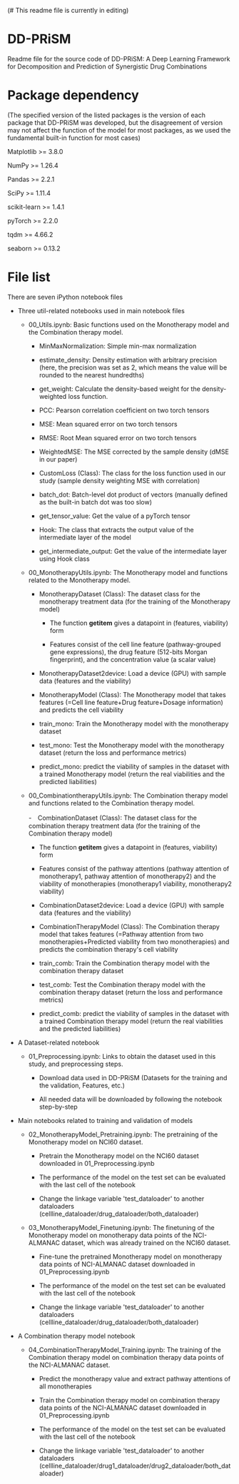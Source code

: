 (# This readme file is currently in editing)


# DD-PRiSM
Readme file for the source code of DD-PRiSM: A Deep Learning Framework for Decomposition and Prediction of Synergistic Drug Combinations


# Package dependency
(The specified version of the listed packages is the version of each package that DD-PRiSM was developed, but the disagreement of version may not affect the function of the model for most packages, as we used the fundamental built-in function for most cases)

Matplotlib >= 3.8.0

NumPy >= 1.26.4

Pandas >= 2.2.1

SciPy >= 1.11.4

scikit-learn >= 1.4.1

pyTorch >= 2.2.0

tqdm >= 4.66.2

seaborn >= 0.13.2


# File list
There are seven iPython notebook files

- Three util-related notebooks used in main notebook files
  - 00_Utils.ipynb: Basic functions used on the Monotherapy model and the Combination therapy model.

    - MinMaxNormalization: Simple min-max normalization
   
    - estimate_density: Density estimation with arbitrary precision (here, the precision was set as 2, which means the value will be rounded to the nearest hundredths)
   
    - get_weight: Calculate the density-based weight for the density-weighted loss function.
   
    - PCC: Pearson correlation coefficient on two torch tensors
   
    - MSE: Mean squared error on two torch tensors
      
    - RMSE: Root Mean squared error on two torch tensors
   
    - WeightedMSE: The MSE corrected by the sample density (dMSE in our paper)
   
    - CustomLoss (Class): The class for the loss function used in our study (sample density weighting MSE with correlation)
   
    - batch_dot: Batch-level dot product of vectors (manually defined as the built-in batch dot was too slow)
   
    - get_tensor_value: Get the value of a pyTorch tensor
   
    - Hook: The class that extracts the output value of the intermediate layer of the model
   
    - get_intermediate_output: Get the value of the intermediate layer using Hook class



  - 00_MonotherapyUtils.ipynb: The Monotherapy model and functions related to the Monotherapy model.
 
    - MonotherapyDataset (Class): The dataset class for the monotherapy treatment data (for the training of the Monotherapy model)
   
      - The function __getitem__ gives a datapoint in (features, viability) form
      
      - Features consist of the cell line feature (pathway-grouped gene expressions), the drug feature (512-bits Morgan fingerprint), and the concentration value (a scalar value)
   
    - MonotherapyDataset2device: Load a device (GPU) with sample data (features and the viability)
   
    - MonotherapyModel (Class): The Monotherapy model that takes features (=Cell line feature+Drug feature+Dosage information) and predicts the cell viability
   
    - train_mono: Train the Monotherapy model with the monotherapy dataset
   
    - test_mono: Test the Monotherapy model with the monotherapy dataset (return the loss and performance metrics)
   
    - predict_mono: predict the viability of samples in the dataset with a trained Monotherapy model (return the real viabilities and the predicted liabilities)



  - 00_CombinationtherapyUtils.ipynb: The Combination therapy model and functions related to the Combination therapy model.
 
    -　CombinationDataset (Class): The dataset class for the combination therapy treatment data (for the training of the Combination therapy model)

      - The function __getitem__ gives a datapoint in (features, viability) form
   
      - Features consist of the pathway attentions (pathway attention of monotherapy1, pathway attention of monotherapy2) and the viability of monotherapies (monotherapy1 viability, monotherapy2 viability)
   
    - CombinationDataset2device: Load a device (GPU) with sample data (features and the viability)
   
    - CombinationTherapyModel (Class): The Combination therapy model that takes features (=Pathway attention from two monotherapies+Predicted viability from two monotherapies) and predicts the combination therapy's cell viability
   
    - train_comb: Train the Combination therapy model with the combination therapy dataset
   
    - test_comb: Test the Combination therapy model with the combination therapy dataset (return the loss and performance metrics)
   
    - predict_comb: predict the viability of samples in the dataset with a trained Combination therapy model (return the real viabilities and the predicted liabilities)



- A Dataset-related notebook
  - 01_Preprocessing.ipynb: Links to obtain the dataset used in this study, and preprocessing steps.

    - Download data used in DD-PRiSM (Datasets for the training and the validation, Features, etc.)

    - All needed data will be downloaded by following the notebook step-by-step


   
- Main notebooks related to training and validation of models 
  - 02_MonotherapyModel_Pretraining.ipynb: The pretraining of the Monotherapy model on NCI60 dataset.

    - Pretrain the Monotherapy model on the NCI60 dataset downloaded in 01_Preprocessing.ipynb
   
    - The performance of the model on the test set can be evaluated with the last cell of the notebook
    
    - Change the linkage variable 'test_dataloader' to another dataloaders (cellline_dataloader/drug_dataloader/both_dataloader)

    
  - 03_MonotherapyModel_Finetuning.ipynb: The finetuning of the Monotherapy model on monotherapy data points of the NCI-ALMANAC dataset, which was already trained on the NCI60 dataset.
 
    - Fine-tune the pretrained Monotherapy model on monotherapy data points of NCI-ALMANAC dataset downloaded in 01_Preprocessing.ipynb
   
    - The performance of the model on the test set can be evaluated with the last cell of the notebook
    
    - Change the linkage variable 'test_dataloader' to another dataloaders (cellline_dataloader/drug_dataloader/both_dataloader)


    
- A Combination therapy model notebook
  - 04_CombinationTherapyModel_Training.ipynb: The training of the Combination therapy model on combination therapy data points of the NCI-ALMANAC dataset.

    - Predict the monotherapy value and extract pathway attentions of all monotherapies
    
    - Train the Combination therapy model on combination therapy data points of the NCI-ALMANAC dataset downloaded in 01_Preprocessing.ipynb
   
    - The performance of the model on the test set can be evaluated with the last cell of the notebook
    
    - Change the linkage variable 'test_dataloader' to another dataloaders (cellline_dataloader/drug1_dataloader/drug2_dataloader/both_dataloader)
